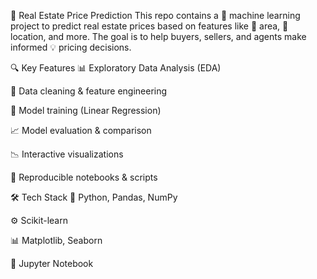 🏡 Real Estate Price Prediction
This repo contains a 🧠 machine learning project to predict real estate prices based on features like 📏 area, 📍 location, and more. The goal is to help buyers, sellers, and agents make informed 💡 pricing decisions.

🔍 Key Features
📊 Exploratory Data Analysis (EDA)

🧹 Data cleaning & feature engineering

🤖 Model training (Linear Regression)

📈 Model evaluation & comparison

📉 Interactive visualizations

📝 Reproducible notebooks & scripts

🛠️ Tech Stack
🐍 Python, Pandas, NumPy

⚙️ Scikit-learn

📊 Matplotlib, Seaborn

📓 Jupyter Notebook
